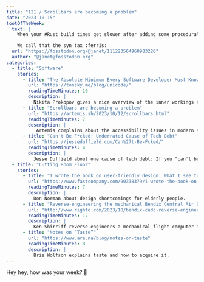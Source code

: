 ```yaml
---
title: "121 / Scrollbars are becoming a problem"
date: "2023-10-15"
tootOfTheWeek:
  text: |
    When your #Rust build times get slower after adding some procedural macros: 

    We call that the syn tax :ferris:
  url: "https://fosstodon.org/@janet/111223564960983226"
  author: "@janet@fosstodon.org"
categories:
  - title: "Software"
    stories:
      - title: "The Absolute Minimum Every Software Developer Must Know About Unicode in 2023 (Still No Excuses!)"
        url: "https://tonsky.me/blog/unicode/"
        readingTimeMinutes: 16
        description: |
          Nikita Prokopov gives a nice overview of the inner workings and common pitfalls of Unicode.
      - title: "Scrollbars are becoming a problem"
        url: "https://artemis.sh/2023/10/12/scrollbars.html"
        readingTimeMinutes: 7
        description: |
           Artemis complains about the accessibility issues in modern scroll bars and shows a few ways (mostly Linux) to make them better.
      - title: "Can't Be F*cked: Underrated Cause of Tech Debt"
        url: "https://jesseduffield.com/Can%27t-Be-Fcked/"
        readingTimeMinutes: 4
        description: |
          Jesse Duffield about one cause of tech debt: If you "can't be fucked" to maintain the code, write tests, etc.
  - title: "Cutting Room Floor"
    stories:
      - title: "I wrote the book on user-friendly design. What I see today horrifies me"
        url: "https://www.fastcompany.com/90338379/i-wrote-the-book-on-user-friendly-design-what-i-see-today-horrifies-me"
        readingTimeMinutes: 7
        description: |
          Don Norman about design shortcomings for elderly people.
      - title: "Reverse-engineering the mechanical Bendix Central Air Data Computer"
        url: "http://www.righto.com/2023/10/bendix-cadc-reverse-engineering.html"
        readingTimeMinutes: 17
        description: |
          Ken Shirriff reverse-engineers a mechanical flight computer for fighter planes from the 1950.
      - title: "Notes on “Taste”"
        url: "https://www.are.na/blog/notes-on-taste"
        readingTimeMinutes: 8
        description: |
          Brie Wolfson explains taste and how to acquire it.
---
```


Hey hey, how was your week? 🤗
